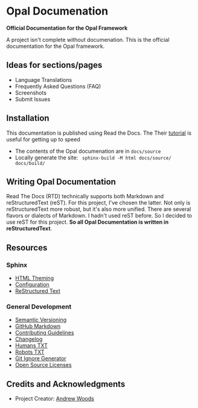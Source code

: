 
# Opal Documenation

__Official Documentation for the Opal Framework__

A project isn't complete without documenation. This is the official
documentation for the Opal framework.


## Ideas for sections/pages

* Language Translations 
* Frequently Asked Questions (FAQ)
* Screenshots
* Submit Issues



## Installation

This documentation is published using Read the Docs. The 
Their [tutorial](https://docs.readthedocs.com/platform/stable/tutorial/) 
is useful for getting up to speed

* The contents of the Opal documenation are in `docs/source`
* Locally generate the site: ` sphinx-build -M html docs/source/ docs/build/` 


## Writing Opal Documentation

Read The Docs (RTD) technically supports both Markdown and reStructuredText (reST). For this
project, I've chosen the latter. Not only is reStructuredText more robust, but
it's also more unified. There are several flavors or dialects of Markdown. I
hadn't used reST before. So I decided to use reST for this project. 
**So all Opal Documentation is written in reStructuredText**.

## Resources

### Sphinx

* [HTML Theming](https://www.sphinx-doc.org/en/master/usage/theming.html)
* [Configuration](https://www.sphinx-doc.org/en/master/usage/configuration.html)
* [ReStructured Text](https://www.sphinx-doc.org/en/master/usage/restructuredtext/index.html)

### General Development

* [Semantic Versioning](http://semver.org)
* [GitHub Markdown](https://help.github.com/categories/writing-on-github/)
* [Contributing Guidelines](https://help.github.com/articles/setting-guidelines-for-repository-contributors/)
* [Changelog](docs/CHANGELOG.md)
* [Humans TXT](http://humanstxt.org/) 
* [Robots TXT](http://www.robotstxt.org/) 
* [Git Ignore Generator](https://www.gitignore.io/)
* [Open Source Licenses](http://opensource.org/licenses/GPL-3.0)



## Credits and Acknowledgments

* Project Creator:  [Andrew Woods](https://andrewwoods.net)


